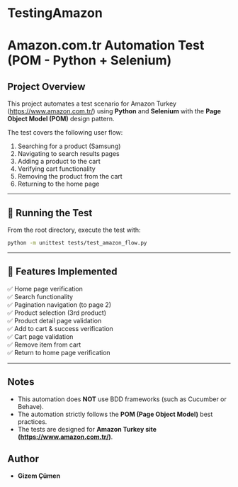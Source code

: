 # TestingAmazon
# Amazon.com.tr Automation Test (POM - Python + Selenium)

##  Project Overview
This project automates a test scenario for Amazon Turkey (https://www.amazon.com.tr/) using **Python** and **Selenium** with the **Page Object Model (POM)** design pattern.

The test covers the following user flow:
1. Searching for a product (Samsung)
2. Navigating to search results pages
3. Adding a product to the cart
4. Verifying cart functionality
5. Removing the product from the cart
6. Returning to the home page


---


## 🚀 Running the Test

From the root directory, execute the test with:

```bash
python -m unittest tests/test_amazon_flow.py
```

---

## 🧹 Features Implemented
✅ Home page verification  
✅ Search functionality  
✅ Pagination navigation (to page 2)  
✅ Product selection (3rd product)  
✅ Product detail page validation  
✅ Add to cart & success verification  
✅ Cart page validation  
✅ Remove item from cart  
✅ Return to home page verification  

---

##  Notes
- This automation does **NOT** use BDD frameworks (such as Cucumber or Behave).
- The automation strictly follows the **POM (Page Object Model)** best practices.
- The tests are designed for **Amazon Turkey site (https://www.amazon.com.tr/)**.



##  Author
- **Gizem Çümen**  


